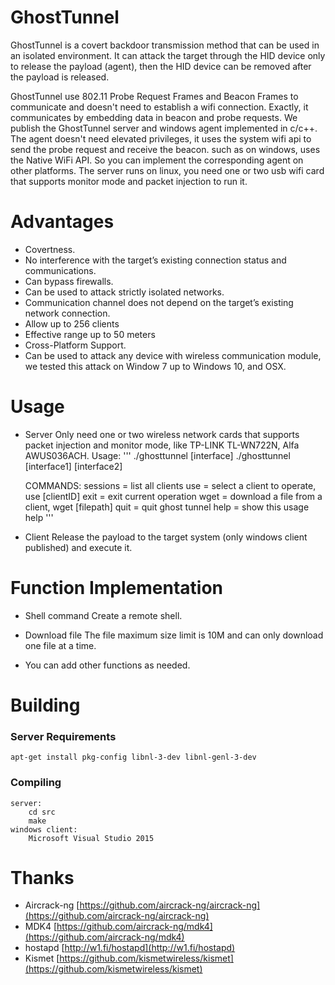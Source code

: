 # GhostTunnel

GhostTunnel is a covert backdoor transmission method that can be used in an isolated environment. It can attack the target through the HID device only to release the payload (agent), then the HID device can be removed after the payload is released.

GhostTunnel use 802.11 Probe Request Frames and Beacon Frames to communicate and doesn't need to establish a wifi connection. Exactly, it communicates by embedding data in beacon and probe requests. We publish the GhostTunnel server and windows agent implemented in c/c++. The agent doesn't need elevated privileges, it uses the system wifi api to send the probe request and receive the beacon. such as on windows, uses the Native WiFi API. So you can implement the corresponding agent on other platforms. The server runs on linux, you need one or two usb wifi card that supports monitor mode and packet injection to run it. 


# Advantages

- Covertness.
- No interference with the target’s existing connection status and communications.
- Can bypass firewalls.
- Can be used to attack strictly isolated networks.
- Communication channel does not depend on the target’s existing network connection.
- Allow up to 256 clients 
- Effective range up to 50 meters
- Cross-Platform Support.
- Can be used to attack any device with wireless communication module, we tested this attack on Window 7 up to Windows 10, and OSX.


# Usage

- Server
Only need one or two wireless network cards that supports packet injection and monitor mode, like TP-LINK TL-WN722N, Alfa AWUS036ACH.
Usage: 
	'''
	./ghosttunnel [interface]
	./ghosttunnel [interface1] [interface2]

	COMMANDS:
		sessions = list all clients
		use = select a client to operate, use [clientID]
		exit = exit current operation
		wget = download a file from a client, wget [filepath]
		quit = quit ghost tunnel
		help = show this usage help
	'''


- Client
	Release the payload to the target system (only windows client published) and execute it.


# Function Implementation

- Shell command
	Create a remote shell. 

- Download file
	The file maximum size limit is 10M and can only download one file at a time.

- You can add other functions as needed.

# Building

### Server Requirements
	apt-get install pkg-config libnl-3-dev libnl-genl-3-dev 


### Compiling

	server:
		cd src
		make
	windows client:
		Microsoft Visual Studio 2015 



# Thanks 

- Aircrack-ng
	[https://github.com/aircrack-ng/aircrack-ng](https://github.com/aircrack-ng/aircrack-ng)
- MDK4
	[https://github.com/aircrack-ng/mdk4](https://github.com/aircrack-ng/mdk4)
- hostapd
	[http://w1.fi/hostapd](http://w1.fi/hostapd)
- Kismet
	[https://github.com/kismetwireless/kismet](https://github.com/kismetwireless/kismet)



























